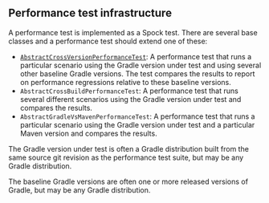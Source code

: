 ## Performance test infrastructure

A performance test is implemented as a Spock test. There are several base classes and a performance test should extend one of these:

- [`AbstractCrossVersionPerformanceTest`](src/main/groovy/org/gradle/performance/AbstractCrossVersionPerformanceTest.groovy): A performance test that runs a particular scenario using the 
Gradle version under test and using several other baseline Gradle versions. The test compares the results to report on performance regressions relative to these baseline versions. 
- `AbstractCrossBuildPerformanceTest`: A performance test that runs several different scenarios using the Gradle version under test and compares the results.
- `AbstractGradleVsMavenPerformanceTest`: A performance test that runs a particular scenario using the Gradle version under test and a particular Maven version and compares the results.

The Gradle version under test is often a Gradle distribution built from the same source git revision as the performance test suite, but may be any Gradle distribution. 

The baseline Gradle versions are often one or more released versions of Gradle, but may be any Gradle distribution.
